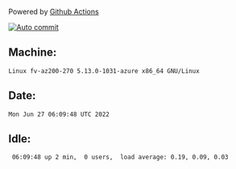 Powered by [Github Actions](https://github.com/features/actions)

[![Auto commit](https://github.com/gyfary/workstation/workflows/Auto%20commit/badge.svg)](https://github.com/gyfary/workstation/actions?query=workflow%3A%22Auto+commit%22)

## Machine:
```
Linux fv-az200-270 5.13.0-1031-azure x86_64 GNU/Linux
```
## Date:
```
Mon Jun 27 06:09:48 UTC 2022
```
## Idle:
```
 06:09:48 up 2 min,  0 users,  load average: 0.19, 0.09, 0.03
```
